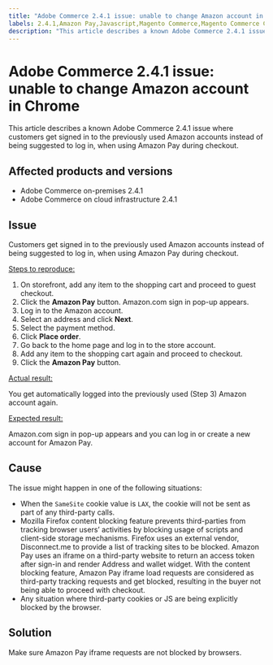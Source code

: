 ```yaml
---
title: "Adobe Commerce 2.4.1 issue: unable to change Amazon account in Chrome"
labels: 2.4.1,Amazon Pay,Javascript,Magento Commerce,Magento Commerce Cloud,browser,cookies,known issues,troubleshooting,Adobe Commerce,cloud infrastructure,on-premises
description: "This article describes a known Adobe Commerce 2.4.1 issue where customers get signed in to the previously used Amazon accounts instead of being suggested to log in, when using Amazon Pay during checkout."
---
```


# Adobe Commerce 2.4.1 issue: unable to change Amazon account in Chrome

This article describes a known Adobe Commerce 2.4.1 issue where customers get signed in to the previously used Amazon accounts instead of being suggested to log in, when using Amazon Pay during checkout.

## Affected products and versions

* Adobe Commerce on-premises 2.4.1
* Adobe Commerce on cloud infrastructure 2.4.1

## Issue

Customers get signed in to the previously used Amazon accounts instead of being suggested to log in, when using Amazon Pay during checkout.

<u>Steps to reproduce:</u>

1. On storefront, add any item to the shopping cart and proceed to guest checkout.
1. Click the **Amazon Pay** button. Amazon.com sign in pop-up appears.
1. Log in to the Amazon account.
1. Select an address and click **Next**.
1. Select the payment method.
1. Click **Place order**.
1. Go back to the home page and log in to the store account.
1. Add any item to the shopping cart again and proceed to checkout.
1. Click the **Amazon Pay** button.

<u>Actual result:</u>

You get automatically logged into the previously used (Step 3) Amazon account again.

<u>Expected result:</u>

Amazon.com sign in pop-up appears and you can log in or create a new account for Amazon Pay.

## Cause

The issue might happen in one of the following situations:

* When the `SameSite` cookie value is `LAX`, the cookie will not be sent as part of any third-party calls.
* Mozilla Firefox content blocking feature prevents third-parties from tracking browser users’ activities by blocking usage of scripts and client-side storage mechanisms. Firefox uses an external vendor, Disconnect.me to provide a list of tracking sites to be blocked. Amazon Pay uses an iframe on a third-party website to return an access token after sign-in and render Address and wallet widget. With the content blocking feature, Amazon Pay iframe load requests are considered as third-party tracking requests and get blocked, resulting in the buyer not being able to proceed with checkout.
* Any situation where third-party cookies or JS are being explicitly blocked by the browser.

## Solution

Make sure Amazon Pay iframe requests are not blocked by browsers. 

